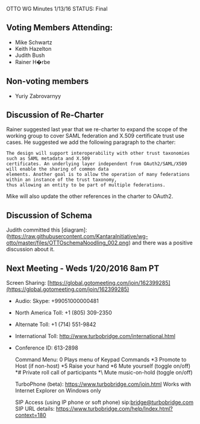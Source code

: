 OTTO WG Minutes 1/13/16
STATUS: Final

## Voting Members Attending:
 - Mike Schwartz
 - Keith Hazelton
 - Judith Bush
 - Rainer H�rbe

## Non-voting members
 - Yuriy Zabrovarnyy

## Discussion of Re-Charter

Rainer suggested last year that we re-charter to expand the scope of the working group to cover 
SAML federation and X.509 certificate trust use cases. He suggested we add the following paragraph to 
the charter:

    The design will support interoperability with other trust taxonomies such as SAML metadata and X.509 
    certificates. An underlying layer independent from OAuth2/SAML/X509 will enable the sharing of common data 
    elements. Another goal is to allow the operation of many federations within an instance of the trust taxonomy, 
    thus allowing an entity to be part of multiple federations.
    
Mike will also update the other references in the charter to OAuth2.

## Discussion of Schema

Judith committed this 
[diagram]:(https://raw.githubusercontent.com/KantaraInitiative/wg-otto/master/files/OTTOschemaNoodling_002.png)
and there was a positive discussion about it.



## Next Meeting - Weds 1/20/2016 8am PT

Screen Sharing: [https://global.gotomeeting.com/join/162399285](https://global.gotomeeting.com/join/162399285)

 - Audio: Skype: +99051000000481
 - North America Toll: +1 (805) 309-2350
 - Alternate Toll: +1 (714) 551-9842
 - International Toll: http://www.turbobridge.com/international.html

 - Conference ID: 613-2898

    Command Menu: 0 Plays menu of Keypad Commands *3 Promote to Host (if non-host) *5 Raise your hand 
    *6 Mute yourself (toggle on/off) *# Private roll call of participants *\ Mute music-on-hold (toggle on/off)

    TurboPhone (beta): https://www.turbobridge.com/join.html Works with Internet Explorer on Windows only

    SIP Access (using IP phone or soft phone) sip:bridge@turbobridge.com
    SIP URL details: https://www.turbobridge.com/help/Index.html?context=180

